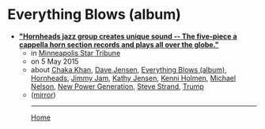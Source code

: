 # Everything Blows (album)

 - [**"Hornheads jazz group creates unique sound -- The five-piece a cappella horn section records and plays all over the globe."**](https://www.startribune.com/hornheads-jazz-group-creates-unique-sound/302567351/)<ul><li>in [Minneapolis Star Tribune](https://www.startribune.com/)</li><li>on 5 May 2015</li><li>about [Chaka Khan](../../../topics/chaka-khan/index.md), [Dave Jensen](../../../topics/dave-jensen/index.md), [Everything Blows (album)](../../../topics/album/everything-blows/index.md), [Hornheads](../../../topics/hornheads/index.md), [Jimmy Jam](../../../topics/jimmy-jam/index.md), [Kathy Jensen](../../../topics/kathy-jensen/index.md), [Kenni Holmen](../../../topics/kenni-holmen/index.md), [Michael Nelson](../../../topics/michael-nelson/index.md), [New Power Generation](../../../topics/new-power-generation/index.md), [Steve Strand](../../../topics/steve-strand/index.md), [Trump](../../../topics/trump/index.md)</li><li>([mirror](https://web.archive.org/web/*/https://www.startribune.com/hornheads-jazz-group-creates-unique-sound/302567351/))</li><ul>

----

[Home](../index.md)
